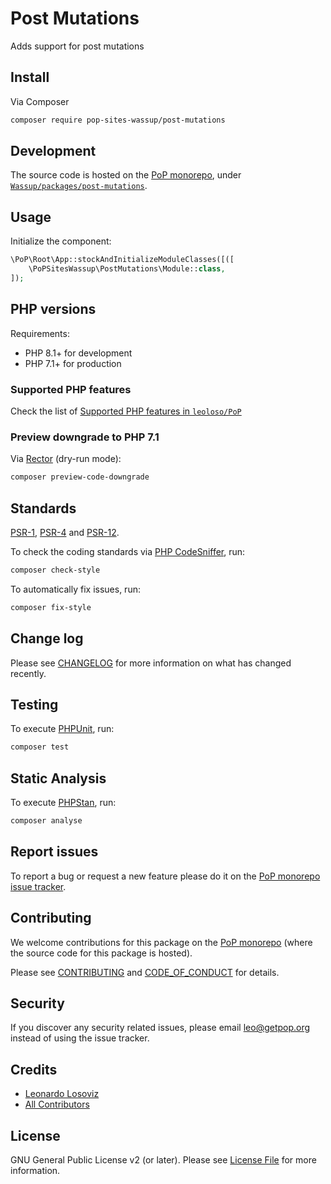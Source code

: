 # Post Mutations

<!--
[![Build Status][ico-travis]][link-travis]
[![Quality Score][ico-code-quality]][link-code-quality]
[![Software License][ico-license]](LICENSE.md)
[![Latest Version on Packagist][ico-version]][link-packagist]
[![Coverage Status][ico-scrutinizer]][link-scrutinizer]
[![Total Downloads][ico-downloads]][link-downloads]
-->

Adds support for post mutations

## Install

Via Composer

``` bash
composer require pop-sites-wassup/post-mutations
```

## Development

The source code is hosted on the [PoP monorepo](https://github.com/leoloso/PoP), under [`Wassup/packages/post-mutations`](https://github.com/leoloso/PoP/tree/master/layers/Wassup/packages/post-mutations).

## Usage

Initialize the component:

``` php
\PoP\Root\App::stockAndInitializeModuleClasses([([
    \PoPSitesWassup\PostMutations\Module::class,
]);
```

## PHP versions

Requirements:

- PHP 8.1+ for development
- PHP 7.1+ for production

### Supported PHP features

Check the list of [Supported PHP features in `leoloso/PoP`](https://github.com/leoloso/PoP/blob/master/docs/supported-php-features.md)

### Preview downgrade to PHP 7.1

Via [Rector](https://github.com/rectorphp/rector) (dry-run mode):

```bash
composer preview-code-downgrade
```

## Standards

[PSR-1](https://www.php-fig.org/psr/psr-1), [PSR-4](https://www.php-fig.org/psr/psr-4) and [PSR-12](https://www.php-fig.org/psr/psr-12).

To check the coding standards via [PHP CodeSniffer](https://github.com/squizlabs/PHP_CodeSniffer), run:

``` bash
composer check-style
```

To automatically fix issues, run:

``` bash
composer fix-style
```

## Change log

Please see [CHANGELOG](CHANGELOG.md) for more information on what has changed recently.

## Testing

To execute [PHPUnit](https://phpunit.de/), run:

``` bash
composer test
```

## Static Analysis

To execute [PHPStan](https://github.com/phpstan/phpstan), run:

``` bash
composer analyse
```

## Report issues

To report a bug or request a new feature please do it on the [PoP monorepo issue tracker](https://github.com/leoloso/PoP/issues).

## Contributing

We welcome contributions for this package on the [PoP monorepo](https://github.com/leoloso/PoP) (where the source code for this package is hosted).

Please see [CONTRIBUTING](CONTRIBUTING.md) and [CODE_OF_CONDUCT](CODE_OF_CONDUCT.md) for details.

## Security

If you discover any security related issues, please email leo@getpop.org instead of using the issue tracker.

## Credits

- [Leonardo Losoviz][link-author]
- [All Contributors][link-contributors]

## License

GNU General Public License v2 (or later). Please see [License File](LICENSE.md) for more information.

[ico-version]: https://img.shields.io/packagist/v/pop-sites-wassup/post-mutations.svg?style=flat-square
[ico-license]: https://img.shields.io/badge/license-GPLv2-brightgreen.svg?style=flat-square
[ico-travis]: https://img.shields.io/travis/pop-sites-wassup/post-mutations/master.svg?style=flat-square
[ico-scrutinizer]: https://img.shields.io/scrutinizer/coverage/g/pop-sites-wassup/post-mutations.svg?style=flat-square
[ico-code-quality]: https://img.shields.io/scrutinizer/g/pop-sites-wassup/post-mutations.svg?style=flat-square
[ico-downloads]: https://img.shields.io/packagist/dt/pop-sites-wassup/post-mutations.svg?style=flat-square

[link-packagist]: https://packagist.org/packages/pop-sites-wassup/post-mutations
[link-travis]: https://travis-ci.org/pop-sites-wassup/post-mutations
[link-scrutinizer]: https://scrutinizer-ci.com/g/pop-sites-wassup/post-mutations/code-structure
[link-code-quality]: https://scrutinizer-ci.com/g/pop-sites-wassup/post-mutations
[link-downloads]: https://packagist.org/packages/pop-sites-wassup/post-mutations
[link-author]: https://github.com/leoloso
[link-contributors]: ../../../../../../contributors
